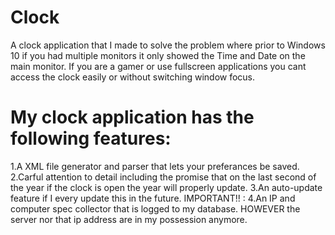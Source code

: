 # Clock
A clock application that I made to solve the problem where prior to Windows 10 if you had multiple monitors it only showed the Time and Date on the main monitor. If you are a gamer or use fullscreen applications you cant access the clock easily or without switching window focus.

My clock application has the following features:
==================
1.A XML file generator and parser that lets your preferances be saved.
2.Carful attention to detail including the promise that on the last second of the year if the clock is open the year will properly update.
3.An auto-update feature if I every update this in the future.
IMPORTANT!! :
4.An IP and computer spec collector that is logged to my database. HOWEVER the server nor that ip address are in my possession anymore.

